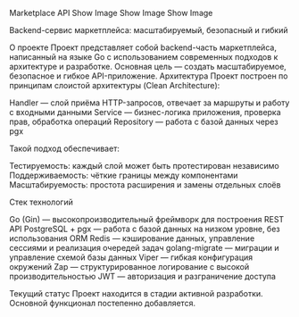 Marketplace API
Show Image
Show Image
Show Image

Backend-сервис маркетплейса: масштабируемый, безопасный и гибкий

О проекте
Проект представляет собой backend-часть маркетплейса, написанный на языке Go с использованием современных подходов к архитектуре и разработке. Основная цель — создать масштабируемое, безопасное и гибкое API-приложение.
Архитектура
Проект построен по принципам слоистой архитектуры (Clean Architecture):

Handler — слой приёма HTTP-запросов, отвечает за маршруты и работу с входными данными
Service — бизнес-логика приложения, проверка прав, обработка операций
Repository — работа с базой данных через pgx

Такой подход обеспечивает:

Тестируемость: каждый слой может быть протестирован независимо
Поддерживаемость: чёткие границы между компонентами
Масштабируемость: простота расширения и замены отдельных слоёв

Стек технологий

Go (Gin) — высокопроизводительный фреймворк для построения REST API
PostgreSQL + pgx — работа с базой данных на низком уровне, без использования ORM
Redis — кэширование данных, управление сессиями и реализация очередей задач
golang-migrate — миграции и управление схемой базы данных
Viper — гибкая конфигурация окружений
Zap — структурированное логирование с высокой производительностью
JWT — авторизация и разграничение доступа

Текущий статус
Проект находится в стадии активной разработки. Основной функционал постепенно добавляется.